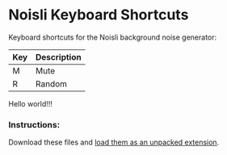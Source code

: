 # Noisli Keyboard Shortcuts

Keyboard shortcuts for the Noisli background noise generator:

Key | Description
---|---
M | Mute
R | Random

Hello world!!!

### Instructions:
Download these files and [load them as an unpacked extension](https://developer.chrome.com/extensions/getstarted#unpacked).
